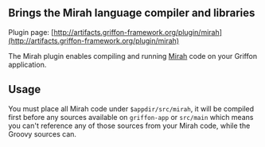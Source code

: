 
Brings the Mirah language compiler and libraries
------------------------------------------------

Plugin page: [http://artifacts.griffon-framework.org/plugin/mirah](http://artifacts.griffon-framework.org/plugin/mirah)


The Mirah plugin enables compiling and running [Mirah][1] code on your Griffon application.

Usage
-----
You must place all Mirah code under `$appdir/src/mirah`, it will be compiled first before any sources available on 
`griffon-app` or `src/main` which means you can't reference any of those sources from your Mirah code, while the
Groovy sources can.


[1]: http://www.mirah.org
[2]: /plugin/lang-bridge

